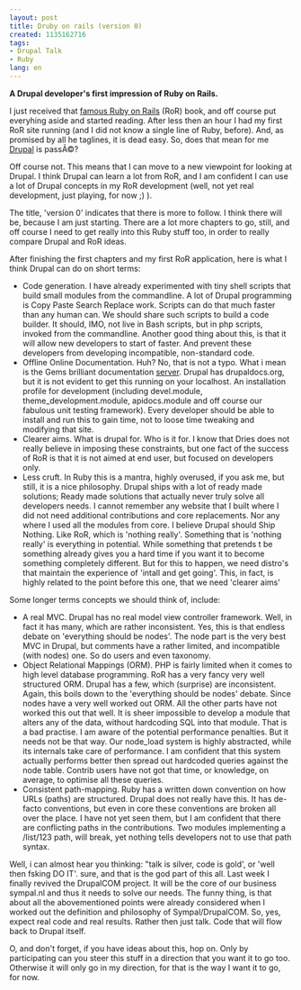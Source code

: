 ```yaml
---
layout: post
title: Druby on rails (version 0)
created: 1135162716
tags:
- Drupal Talk
- Ruby
lang: en
---
```

<strong>A Drupal developer's first impression of Ruby on Rails.</strong>

I just received that <a href="http://www.pragmaticprogrammer.com/titles/rails/index.html">famous Ruby on Rails</a> (RoR) book, and off course put everyhing aside and started reading. After less then an hour I had my first RoR site running (and I did not know a single line of Ruby, before). And, as promised by all he taglines, it is dead easy. So, does that  mean for me <a href="http://drupal.org">Drupal</a> is passÃ©? 

Off course not. This means that I can move to a new viewpoint for looking at Drupal. I think Drupal can learn a lot from RoR, and I am confident I can use a lot of Drupal concepts in my RoR development (well, not yet real development, just playing, for now ;) ).

The title, 'version 0' indicates that there is more to follow. I think there will be, because I am just starting. There are a lot more chapters to go, still, and off course I need to get really into this Ruby stuff too, in order to really compare Drupal and RoR ideas. 

After finishing the first chapters and my first RoR application, here is what I think Drupal can do on short terms:
<ul>
<li>Code generation. I have already experimented with tiny shell scripts that build small modules from the commandline. A lot of Drupal programming is Copy Paste Search Replace work. Scripts can do that much faster than any human can. We should share such scripts to build a code builder. It should, IMO, not live in Bash scripts, but in php scripts, invoked from the commandline.
Another good thing about this, is that it will allow new developers to start of faster. And prevent these developers from developing incompatible, non-standard code.</li>
<li>Offline Online Documentation. Huh? No, that is not a typo. What i mean is the Gems brilliant documentation <a href="http://localhost:8808">server</a>. Drupal has drupaldocs.org, but it is not evident to get this running on your localhost. An installation profile for development (including devel.module, theme_development.module, apidocs.module and off course our fabulous unit testing framework). Every developer should be able to install and run this to gain time, not to loose time tweaking and modifying that site.</li>
<li>Clearer aims. What is drupal for. Who is it for. I know that Dries does not really believe in imposing these constraints, but one fact of the success of RoR is that it is not aimed at end user, but focused on developers only.</li>
<li>Less cruft. In Ruby this is a mantra, highly overused, if you ask me, but still, it is a nice philosophy. Drupal ships with a lot of ready made solutions; Ready made solutions that actually never truly solve all developers needs. I cannot remember any website that I built where I did not need additional contributions and core replacements. Nor any where I used all the modules from core. I believe Drupal should Ship Nothing. Like RoR, which is 'nothing really'. Something that is 'nothing really' is everything in potential. While something that pretends t be something already gives you a hard time if you want it to become something completely different. But for this to happen, we need distro's that maintain the experience of 'intall and get going'. This, in fact, is highly related to the point before this one, that we need 'clearer aims'</li>
</ul>

Some longer terms concepts we should think of, include:
<ul>
<li>A real MVC. Drupal has no real model view controller framework. Well, in fact it has many, which are rather inconsistent. Yes, this is that endless debate on 'everything should be nodes'. The node part is the very best MVC in Drupal, but comments have a rather limited, and incompatible (with nodes) one. So do users and even taxonomy.</li>
<li>Object Relational Mappings (ORM). PHP is fairly limited when it comes to high level database programming. RoR has a very fancy very well structured ORM. Drupal has a few, which (surprise) are inconsistent. Again, this boils down to the 'everything should be nodes' debate. Since nodes have a very well worked out ORM. All the other parts have not worked this out that well. It is sheer impossible to develop a module that alters any of the data, without hardcoding SQL into that module. That is a bad practise. I am aware of the potential performance penalties. But it needs not be that way. Our node_load system is highly abstracted, while its internals take care of performance. I am confident that this system actually performs better then spread out hardcoded queries against the node table. Contrib users have not got that time, or knowledge, on average, to optimise all these queries.</li>
<li>Consistent path-mapping. Ruby has a written down convention on how URLs (paths) are structured. Drupal does not really have this. It has de-facto conventions, but even in core these conventions are broken all over the place. I have not yet seen them, but I am confident that there are conflicting paths in the contributions. Two modules implementing a /list/123 path, will break, yet nothing tells developers not to use that path syntax.</li>
</ul>

Well, i can almost hear you thinking: "talk is silver, code is gold', or 'well then fsking DO IT'. sure, and that is the god part of this all. 
Last week I finally revived the DrupalCOM project. It will be the core of our business sympal.nl and thus it needs to solve our needs. The funny thing, is that about all the abovementioned points were already considered when I worked out the definition and philosophy of Sympal/DrupalCOM.
So, yes, expect real code and real results. Rather then just talk. Code that will flow back to Drupal itself.

O, and don't forget, if you have ideas about this, hop on. Only by participating can you steer this stuff in a direction that you want it to go too. Otherwise it will only go in my direction, for that is the way I want it to go, for now. 
